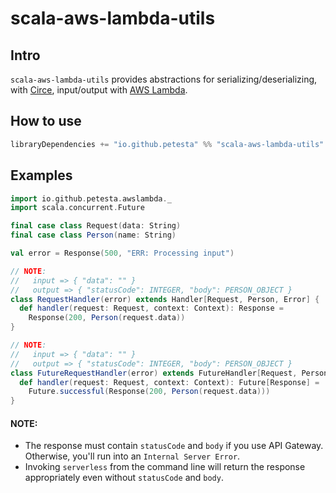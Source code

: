 scala-aws-lambda-utils
======================

## Intro
`scala-aws-lambda-utils` provides abstractions for serializing/deserializing, with [Circe], input/output with [AWS Lambda].

## How to use
```scala
libraryDependencies += "io.github.petesta" %% "scala-aws-lambda-utils" % "0.1.1"
```

## Examples
```scala
import io.github.petesta.awslambda._
import scala.concurrent.Future

final case class Request(data: String)
final case class Person(name: String)

val error = Response(500, "ERR: Processing input")

// NOTE:
//   input => { "data": "" }
//   output => { "statusCode": INTEGER, "body": PERSON_OBJECT }
class RequestHandler(error) extends Handler[Request, Person, Error] {
  def handler(request: Request, context: Context): Response =
    Response(200, Person(request.data))
}

// NOTE:
//   input => { "data": "" }
//   output => { "statusCode": INTEGER, "body": PERSON_OBJECT }
class FutureRequestHandler(error) extends FutureHandler[Request, Person, Error] {
  def handler(request: Request, context: Context): Future[Response] =
    Future.successful(Response(200, Person(request.data)))
}
```

#### NOTE:
* The response must contain `statusCode` and `body` if you use API Gateway. Otherwise, you'll run into an `Internal Server Error`.
* Invoking `serverless` from the command line will return the response appropriately even without `statusCode` and `body`.

[AWS Lambda]: https://aws.amazon.com/lambda/
[Circe]: https://circe.github.io/circe/
